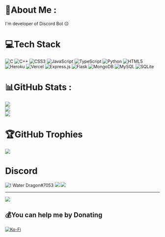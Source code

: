 # 💫About Me :
I'm developer of Discord Bot 😐

# 💻Tech Stack
![C](https://img.shields.io/badge/c-%2300599C.svg?style=flat&logo=c&logoColor=white) ![C++](https://img.shields.io/badge/c++-%2300599C.svg?style=flat&logo=c%2B%2B&logoColor=white) ![CSS3](https://img.shields.io/badge/css3-%231572B6.svg?style=flat&logo=css3&logoColor=white) ![JavaScript](https://img.shields.io/badge/javascript-%23323330.svg?style=flat&logo=javascript&logoColor=%23F7DF1E) ![TypeScript](https://img.shields.io/badge/typescript-%23007ACC.svg?style=flat&logo=typescript&logoColor=white) ![Python](https://img.shields.io/badge/python-3670A0?style=flat&logo=python&logoColor=ffdd54) ![HTML5](https://img.shields.io/badge/html5-%23E34F26.svg?style=flat&logo=html5&logoColor=white) ![Heroku](https://img.shields.io/badge/heroku-%23430098.svg?style=flat&logo=heroku&logoColor=white) ![Vercel](https://img.shields.io/badge/vercel-%23000000.svg?style=flat&logo=vercel&logoColor=white) ![Express.js](https://img.shields.io/badge/express.js-%23404d59.svg?style=flat&logo=express&logoColor=%2361DAFB) ![Flask](https://img.shields.io/badge/flask-%23000.svg?style=flat&logo=flask&logoColor=white) ![MongoDB](https://img.shields.io/badge/MongoDB-%234ea94b.svg?style=flat&logo=mongodb&logoColor=white) ![MySQL](https://img.shields.io/badge/mysql-%2300f.svg?style=flat&logo=mysql&logoColor=white) ![SQLite](https://img.shields.io/badge/sqlite-%2307405e.svg?style=flat&logo=sqlite&logoColor=white)
# 📊GitHub Stats :
![](https://github-readme-stats.vercel.app/api?username=conghoangdev&theme=radical&hide_border=false&include_all_commits=true&count_private=false)<br/>
![](https://github-readme-streak-stats.herokuapp.com/?user=conghoangdev&theme=radical&hide_border=false)<br/>
![](https://github-readme-stats.vercel.app/api/top-langs/?username=conghoangdev&theme=radical&hide_border=false&include_all_commits=true&count_private=false&layout=compact)

# 🏆GitHub Trophies
![](https://github-profile-trophy.vercel.app/?username=conghoangdev)

# Discord
![! Water Dragon#7053](https://lanyard-profile-readme-nyria.vercel.app/api/972383714166321232)
![](https://discordapp.com/api/v9/guilds/911173438708785153/widget.png?style=banner2)
![](https://discordapp.com/api/v9/guilds/931354918420353025/widget.png?style=banner2)

---
[![](https://visitcount.itsvg.in/api?id=conghoangdev&icon=0&color=0)](https://visitcount.itsvg.in)

  ## 💰You can help me by Donating
  [![Ko-Fi](https://img.shields.io/badge/Ko--fi-F16061?style=for-the-badge&logo=ko-fi&logoColor=white)](https://ko-fi.com/conghoangdev) 

  <!-- Proudly created with GPRM ( https://gprm.itsvg.in ) -->
  
